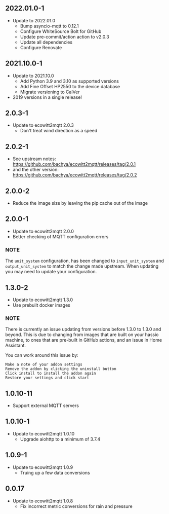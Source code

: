## 2022.01.0-1
* Update to 2022.01.0
  * Bump asyncio-mqtt to 0.12.1
  * Configure WhiteSource Bolt for GitHub
  * Update pre-commit/action action to v2.0.3
  * Update all dependencies
  * Configure Renovate

## 2021.10.0-1
* Update to 2021.10.0
  * Add Python 3.9 and 3.10 as supported versions
  * Add Fine Offset HP2550 to the device database
  * Migrate versioning to CalVer
* 2019 versions in a single release!

## 2.0.3-1
* Update to ecowitt2mqtt 2.0.3
  * Don't treat wind direction as a speed

## 2.0.2-1
* See upstream notes: https://github.com/bachya/ecowitt2mqtt/releases/tag/2.0.1
* and the other version: https://github.com/bachya/ecowitt2mqtt/releases/tag/2.0.2

## 2.0.0-2
* Reduce the image size by leaving the pip cache out of the image

## 2.0.0-1
* Update to ecowitt2mqtt 2.0.0
* Better checking of MQTT configuration errors

### NOTE
The `unit_system` configuration, has been changed to `input_unit_system` and `output_unit_system` to match the change made upstream. When updating you may need to update your configuration.

## 1.3.0-2
* Update to ecowitt2mqtt 1.3.0
* Use prebuilt docker images

### NOTE
There is currently an issue updating from versions before 1.3.0 to 1.3.0 and beyond. This is due to changing from images that are built on your hassio machine, to ones that are pre-built in GitHub actions, and an issue in Home Assistant.

You can work around this issue by:

    Make a note of your addon settings
    Remove the addon by clicking the uninstall button
    Click install to install the addon again
    Restore your settings and click start

## 1.0.10-11
* Support external MQTT servers

## 1.0.10-1
* Update to ecowitt2mqtt 1.0.10
  * Upgrade aiohttp to a minimum of 3.7.4

## 1.0.9-1

* Update to ecowitt2mqtt 1.0.9
  * Truing up a few data conversions

## 0.0.17

* Update to ecowitt2mqtt 1.0.8
   * Fix incorrect metric conversions for rain and pressure
